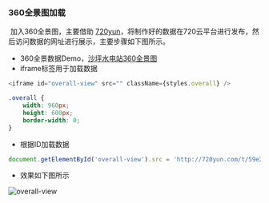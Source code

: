 
### 360全景图加载

​	加入360全景图，主要借助 [720yun](https://720yun.com/)，将制作好的数据在720云平台进行发布，然后访问数据的网址进行展示，主要步骤如下图所示。

- 360全景数据Demo，[沙坪水电站360全景图](http://720yun.com/t/59e24jfOcya)
- iframe标签用于加载数据

```javascript
<iframe id="overall-view" src="" className={styles.overall} />
```

```css
.overall {
	width: 960px;
	height: 600px;
	border-width: 0;
}
```

- 根据ID加载数据

```javascript
document.getElementById('overall-view').src = 'http://720yun.com/t/59e24jfOcya';
```

- 效果如下图所示

![overall-view](https://github.com/ecidi/coding-specification/blob/master/images/720yun/720yun.png)